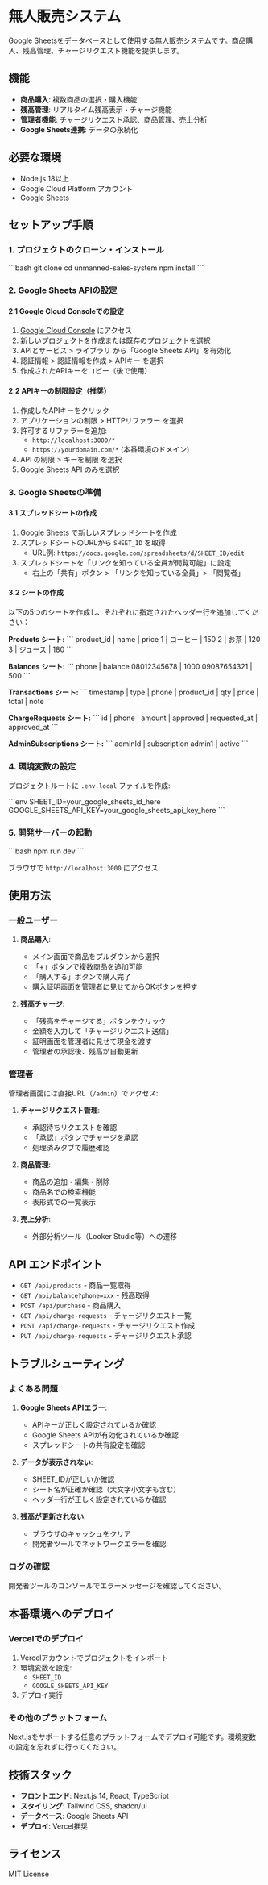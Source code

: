 # 無人販売システム

Google Sheetsをデータベースとして使用する無人販売システムです。商品購入、残高管理、チャージリクエスト機能を提供します。

## 機能

- **商品購入**: 複数商品の選択・購入機能
- **残高管理**: リアルタイム残高表示・チャージ機能
- **管理者機能**: チャージリクエスト承認、商品管理、売上分析
- **Google Sheets連携**: データの永続化

## 必要な環境

- Node.js 18以上
- Google Cloud Platform アカウント
- Google Sheets

## セットアップ手順

### 1. プロジェクトのクローン・インストール

\`\`\`bash
git clone <repository-url>
cd unmanned-sales-system
npm install
\`\`\`

### 2. Google Sheets APIの設定

#### 2.1 Google Cloud Consoleでの設定

1. [Google Cloud Console](https://console.cloud.google.com/) にアクセス
2. 新しいプロジェクトを作成または既存のプロジェクトを選択
3. APIとサービス > ライブラリ から「Google Sheets API」を有効化
4. 認証情報 > 認証情報を作成 > APIキー を選択
5. 作成されたAPIキーをコピー（後で使用）

#### 2.2 APIキーの制限設定（推奨）

1. 作成したAPIキーをクリック
2. アプリケーションの制限 > HTTPリファラー を選択
3. 許可するリファラーを追加:
   - `http://localhost:3000/*`
   - `https://yourdomain.com/*` (本番環境のドメイン)
4. API の制限 > キーを制限 を選択
5. Google Sheets API のみを選択

### 3. Google Sheetsの準備

#### 3.1 スプレッドシートの作成

1. [Google Sheets](https://sheets.google.com/) で新しいスプレッドシートを作成
2. スプレッドシートのURLから `SHEET_ID` を取得
   - URL例: `https://docs.google.com/spreadsheets/d/SHEET_ID/edit`
3. スプレッドシートを「リンクを知っている全員が閲覧可能」に設定
   - 右上の「共有」ボタン > 「リンクを知っている全員」> 「閲覧者」

#### 3.2 シートの作成

以下の5つのシートを作成し、それぞれに指定されたヘッダー行を追加してください：

**Products シート:**
\`\`\`
product_id | name | price
1 | コーヒー | 150
2 | お茶 | 120
3 | ジュース | 180
\`\`\`

**Balances シート:**
\`\`\`
phone | balance
08012345678 | 1000
09087654321 | 500
\`\`\`

**Transactions シート:**
\`\`\`
timestamp | type | phone | product_id | qty | price | total | note
\`\`\`

**ChargeRequests シート:**
\`\`\`
id | phone | amount | approved | requested_at | approved_at
\`\`\`

**AdminSubscriptions シート:**
\`\`\`
adminId | subscription
admin1 | active
\`\`\`

### 4. 環境変数の設定

プロジェクトルートに `.env.local` ファイルを作成:

\`\`\`env
SHEET_ID=your_google_sheets_id_here
GOOGLE_SHEETS_API_KEY=your_google_sheets_api_key_here
\`\`\`

### 5. 開発サーバーの起動

\`\`\`bash
npm run dev
\`\`\`

ブラウザで `http://localhost:3000` にアクセス

## 使用方法

### 一般ユーザー

1. **商品購入**:
   - メイン画面で商品をプルダウンから選択
   - 「+」ボタンで複数商品を追加可能
   - 「購入する」ボタンで購入完了
   - 購入証明画面を管理者に見せてからOKボタンを押す

2. **残高チャージ**:
   - 「残高をチャージする」ボタンをクリック
   - 金額を入力して「チャージリクエスト送信」
   - 証明画面を管理者に見せて現金を渡す
   - 管理者の承認後、残高が自動更新

### 管理者

管理者画面には直接URL（`/admin`）でアクセス:

1. **チャージリクエスト管理**:
   - 承認待ちリクエストを確認
   - 「承認」ボタンでチャージを承認
   - 処理済みタブで履歴確認

2. **商品管理**:
   - 商品の追加・編集・削除
   - 商品名での検索機能
   - 表形式での一覧表示

3. **売上分析**:
   - 外部分析ツール（Looker Studio等）への遷移

## API エンドポイント

- `GET /api/products` - 商品一覧取得
- `GET /api/balance?phone=xxx` - 残高取得
- `POST /api/purchase` - 商品購入
- `GET /api/charge-requests` - チャージリクエスト一覧
- `POST /api/charge-requests` - チャージリクエスト作成
- `PUT /api/charge-requests` - チャージリクエスト承認

## トラブルシューティング

### よくある問題

1. **Google Sheets APIエラー**:
   - APIキーが正しく設定されているか確認
   - Google Sheets APIが有効化されているか確認
   - スプレッドシートの共有設定を確認

2. **データが表示されない**:
   - SHEET_IDが正しいか確認
   - シート名が正確か確認（大文字小文字も含む）
   - ヘッダー行が正しく設定されているか確認

3. **残高が更新されない**:
   - ブラウザのキャッシュをクリア
   - 開発者ツールでネットワークエラーを確認

### ログの確認

開発者ツールのコンソールでエラーメッセージを確認してください。

## 本番環境へのデプロイ

### Vercelでのデプロイ

1. Vercelアカウントでプロジェクトをインポート
2. 環境変数を設定:
   - `SHEET_ID`
   - `GOOGLE_SHEETS_API_KEY`
3. デプロイ実行

### その他のプラットフォーム

Next.jsをサポートする任意のプラットフォームでデプロイ可能です。環境変数の設定を忘れずに行ってください。

## 技術スタック

- **フロントエンド**: Next.js 14, React, TypeScript
- **スタイリング**: Tailwind CSS, shadcn/ui
- **データベース**: Google Sheets API
- **デプロイ**: Vercel推奨

## ライセンス

MIT License
